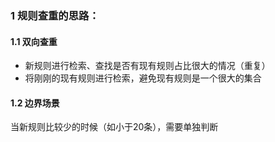 ### 1 规则查重的思路：
#### 1.1 双向查重
- 新规则进行检索、查找是否有现有规则占比很大的情况（重复）
- 将刚刚的现有规则进行检索，避免现有规则是一个很大的集合

#### 1.2 边界场景
当新规则比较少的时候（如小于20条），需要单独判断